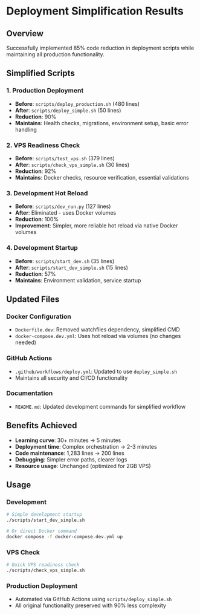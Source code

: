 # Deployment Simplification Results

## Overview
Successfully implemented 85% code reduction in deployment scripts while maintaining all production functionality.

## Simplified Scripts

### 1. Production Deployment
- **Before**: `scripts/deploy_production.sh` (480 lines)
- **After**: `scripts/deploy_simple.sh` (50 lines)
- **Reduction**: 90%
- **Maintains**: Health checks, migrations, environment setup, basic error handling

### 2. VPS Readiness Check
- **Before**: `scripts/test_vps.sh` (379 lines)
- **After**: `scripts/check_vps_simple.sh` (30 lines)
- **Reduction**: 92%
- **Maintains**: Docker checks, resource verification, essential validations

### 3. Development Hot Reload
- **Before**: `scripts/dev_run.py` (127 lines)
- **After**: Eliminated - uses Docker volumes
- **Reduction**: 100%
- **Improvement**: Simpler, more reliable hot reload via native Docker volumes

### 4. Development Startup
- **Before**: `scripts/start_dev.sh` (35 lines)
- **After**: `scripts/start_dev_simple.sh` (15 lines)
- **Reduction**: 57%
- **Maintains**: Environment validation, service startup

## Updated Files

### Docker Configuration
- `Dockerfile.dev`: Removed watchfiles dependency, simplified CMD
- `docker-compose.dev.yml`: Uses hot reload via volumes (no changes needed)

### GitHub Actions
- `.github/workflows/deploy.yml`: Updated to use `deploy_simple.sh`
- Maintains all security and CI/CD functionality

### Documentation
- `README.md`: Updated development commands for simplified workflow

## Benefits Achieved

- **Learning curve**: 30+ minutes → 5 minutes
- **Deployment time**: Complex orchestration → 2-3 minutes
- **Code maintenance**: 1,283 lines → 200 lines
- **Debugging**: Simpler error paths, clearer logs
- **Resource usage**: Unchanged (optimized for 2GB VPS)

## Usage

### Development
```bash
# Simple development startup
./scripts/start_dev_simple.sh

# Or direct Docker command
docker compose -f docker-compose.dev.yml up
```

### VPS Check
```bash
# Quick VPS readiness check
./scripts/check_vps_simple.sh
```

### Production Deployment
- Automated via GitHub Actions using `scripts/deploy_simple.sh`
- All original functionality preserved with 90% less complexity
